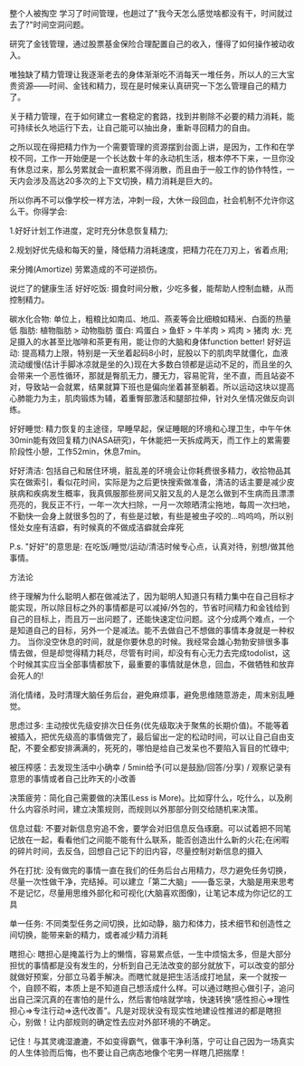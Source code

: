 整个人被掏空
学习了时间管理，也趟过了"我今天怎么感觉啥都没有干，时间就过去了?"时间空洞问题。

研究了金钱管理，通过股票基金保险合理配置自己的收入，懂得了如何操作被动收入。

唯独缺了精力管理让我逐渐老去的身体渐渐吃不消每天一堆任务，所以人的三大宝贵资源——时间、金钱和精力，现在是时候来认真研究一下怎么管理自己的精力了。

关于精力管理，在于如何建立一套稳定的套路，找到并剔除不必要的精力消耗，能可持续长久地运行下去，让自己能可以抽出身，重新寻回精力的自由。

之所以现在得把精力作为一个需要管理的资源摆到台面上讲，是因为，工作和在学校不同，工作一开始便是一个长达数十年的永动机生活，根本停不下来，一旦你没有休息过来，那么劳累就会一直积累不得消散，而且由于一般工作的协作特性，一天内会涉及高达20多次的上下文切换，精力消耗是巨大的。

所以你再不可以像学校一样方法，冲刺一段，大休一段回血，社会机制不允许你这么干。你得学会:

1.好好计划工作进度，定时充分休息恢复精力;

2.规划好优先级和每天的量，降低精力消耗速度，把精力花在刀刃上，省着点用;

来分摊(Amortize) 劳累造成的不可逆损伤。

说烂了的健康生活
好好吃饭: 摄食时间分散，少吃多餐，能帮助人控制血糖，从而控制精力。

碳水化合物: 单位上，粗粮比如南瓜、地瓜、燕麦等会比细粮如精米、白面的热量低
脂肪: 植物脂肪 > 动物脂肪
蛋白: 鸡蛋白  > 鱼虾 > 牛羊肉 > 鸡肉 > 猪肉
水: 充足摄入的水甚至比咖啡和茶更有用，能让你的大脑和身体function better!
好好运动: 提高精力上限，特别是一天坐着起码8小时，屁股以下的肌肉早就僵化，血液流动缓慢(估计手脚冰凉就是坐的久)现在大多数白领都是运动不足的，而且坐的久会带来一个恶性循环，那就是臀肌无力，腰无力，容易驼背，坐不直，而且站姿不对，导致站一会就累，结果就算下班也是偏向坐着甚至躺着。所以运动这块以提高心肺能力为主，肌肉锻炼为辅，着重臀部激活和腿部拉伸，针对久坐情况做反向训练。

好好睡觉: 精力恢复的主途径，早睡早起，保证睡眠的环境和心理卫生，中午午休30min能有效回复精力(NASA研究)，午休能把一天拆成两天，而工作上的累需要阶段性小憩，工作52min，休息7min。

好好清洁: 包括自己和居住环境，脏乱差的环境会让你耗费很多精力，收拾物品其实在做索引，看似花时间，实际是为之后更快搜索做准备，清洁的话主要是减少皮肤病和疾病发生概率，我真佩服那些房间又脏又乱的人是怎么做到不生病而且漂漂亮亮的，我反正不行，一年一次大扫除，一月一次晾晒清尘拖地，每周一次扫地，不勤快一会身上就很多包的了，有些是过敏，有些是被虫子咬的...呜呜呜，所以别怪处女座有洁癖，有时候真的不做成洁癖就会痒死

P.s. "好好"的意思是: 在吃饭/睡觉/运动/清洁时候专心点，认真对待，别想/做其他事情。

方法论

终于理解为什么聪明人都在做减法了，因为聪明人知道只有精力集中在自己目标才能实现，所以除目标之外的事情都是可以减掉/外包的，节省时间精力和金钱给到自己的目标上，而且万一出问题了，还能快速定位问题。这个分成两个难点，一个是知道自己的目标，另外一个是减法。能不去做自己不想做的事情本身就是一种权力。
当你没空休息的时间，就是你要休息的时候。我经常会雄心勃勃安排很多事情去做，但是却觉得精力耗尽，尽管有时间，却没有有心无力去完成todolist，这个时候其实应当全部事情都放下，最重要的事情就是休息，回血，不做牺牲和放弃会死人的!

消化情绪，及时清理大脑任务后台，避免麻烦事，避免思维随意游走，周末别乱睡觉。

思虑过多: 主动按优先级安排次日任务(优先级取决于聚焦的长期价值)。不能等着被插入，把优先级高的事情做完了，最后留出一定的松动时间，可以让自己自由支配，不要全都安排满满的，死死的，哪怕是给自己发呆也不要陷入盲目的忙碌中;

被压榨感：去发现生活中小确幸 / 5min给予(可以是鼓励/回答/分享) / 观察记录有意思的事情或者自己比昨天的小改善

决策疲劳：简化自己需要做的决策(Less is More)。比如穿什么，吃什么，以及刷什么内容杀时间，建立决策规则，而规则以外那部分则交给随机来决策。

信息过载: 不要对新信息穷追不舍，要学会对旧信息反刍琢磨。可以试着把不同笔记放在一起，看看他们之间能不能有什么联系，能否创造出什么新的火花;在闲暇的碎片时间，去反刍，回想自己记下的旧内容，尽量控制对新信息的摄入

外在打扰: 没有做完的事情一直在我们的任务后台占用精力，尽力避免任务切换，尽量一次性做干净，完结掉。可以建立「第二大脑」——备忘录，大脑是用来思考不是记忆，尽量用思维外部化和可视化(大脑喜欢图像)，让笔记本成为你记忆的工具

单一任务: 不同类型任务之间切换，比如动静，脑力和体力，技术细节和创造性之间切换，能带来新的精力，或者减少精力消耗

瞎担心: 瞎担心是掩盖行为上的懒惰，容易累点低，一生中烦恼太多，但是大部分担忧的事情都是没有发生的，分析到自己无法改变的部分就放下，可以改变的部分就做好预案，分部立马着手解决。而瞎忙就是把生活活成打地鼠，来一个就按一个，自顾不暇，本质上是不知道自己想活成什么样。可以通过瞎担心做引子，追问出自己深沉真的在害怕的是什么，然后害怕啥就学啥，快速转换“感性担心=>理性担心=>专注行动=>迭代改善”。凡是对现状没有现实性地建设性推进的都是瞎担心，别做！让内部规则的确定性去应对外部环境的不确定。

记住！与其灵魂湿漉漉，不如变得霸气，做事干净利落，宁可让自己因为一场真实的人生体验而后悔，也不要让自己病态地像个宅男一样瞎几把揣摩！


